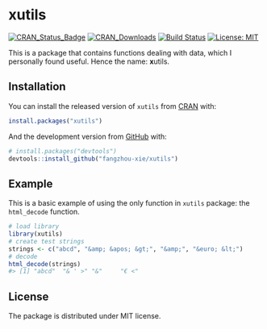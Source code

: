 
<!-- README.md is generated from README.Rmd. Please edit that file -->

# xutils

<!-- badges: start -->

[![CRAN\_Status\_Badge](http://www.r-pkg.org/badges/version/xutils)](https://CRAN.R-project.org/package=xutils)
[![CRAN\_Downloads](http://cranlogs.r-pkg.org/badges/grand-total/xutils)](https://CRAN.R-project.org/package=xutils)
[![Build
Status](https://app.travis-ci.com/fangzhou-xie/xutils.svg?branch=main)](https://app.travis-ci.com/github/fangzhou-xie/xutils)
[![License:
MIT](https://img.shields.io/badge/License-MIT-yellow.svg)](https://opensource.org/licenses/MIT)
<!-- badges: end -->

This is a package that contains functions dealing with data, which I
personally found useful. Hence the name: **x**utils.

## Installation

<!-- This package is planned to be submitted to CRAN. -->

You can install the released version of `xutils` from
[CRAN](https://CRAN.R-project.org) with:

``` r
install.packages("xutils")
```

And the development version from [GitHub](https://github.com/) with:

``` r
# install.packages("devtools")
devtools::install_github("fangzhou-xie/xutils")
```

## Example

This is a basic example of using the only function in `xutils` package:
the `html_decode` function.

``` r
# load library
library(xutils)
# create test strings
strings <- c("abcd", "&amp; &apos; &gt;", "&amp;", "&euro; &lt;")
# decode
html_decode(strings)
#> [1] "abcd"  "& ' >" "&"     "€ <"
```

## License

The package is distributed under MIT license.
